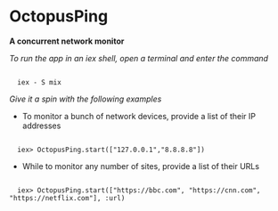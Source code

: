 # OctopusPing

**A concurrent network monitor**


*To run the app in an iex shell, open a terminal and enter the command*

```iex

  iex - S mix

```

*Give it a spin with the following examples*

- To monitor a bunch of network devices, provide a list of their IP addresses
```iex

  iex> OctopusPing.start(["127.0.0.1","8.8.8.8"])

```

- While to monitor any number of sites, provide a list of their URLs

```iex

  iex> OctopusPing.start(["https://bbc.com", "https://cnn.com", "https://netflix.com"], :url)
```



